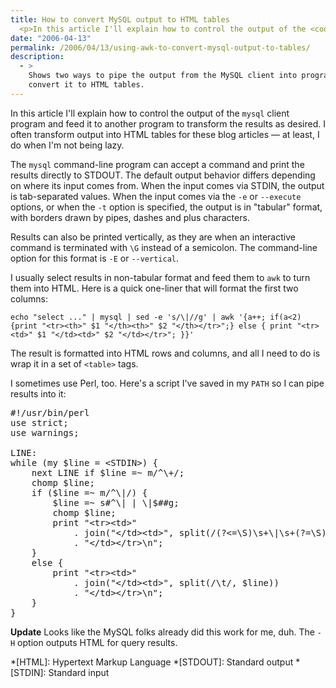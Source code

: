 ```yaml
---
title: How to convert MySQL output to HTML tables
  <p>In this article I'll explain how to control the output of the <code>mysql</code> client program and feed it to another program to transform the results as desired.  I often transform output into <abbr title="Hypertext Markup Language">HTML</abbr> tables for these blog articles -- at least, I do when I'm not being lazy.</p>
date: "2006-04-13"
permalink: /2006/04/13/using-awk-to-convert-mysql-output-to-tables/
description:
  - >
    Shows two ways to pipe the output from the MySQL client into programs that
    convert it to HTML tables.
---
```

In this article I'll explain how to control the output of the `mysql` client program and feed it to another program to transform the results as desired. I often transform output into HTML tables for these blog articles &#8212; at least, I do when I'm not being lazy.

The `mysql` command-line program can accept a command and print the results directly to STDOUT. The default output behavior differs depending on where its input comes from. When the input comes via STDIN, the output is tab-separated values. When the input comes via the `-e` or `--execute` options, or when the `-t` option is specified, the output is in "tabular" format, with borders drawn by pipes, dashes and plus characters.

Results can also be printed vertically, as they are when an interactive command is terminated with `\G` instead of a semicolon. The command-line option for this format is `-E` or `--vertical`.

I usually select results in non-tabular format and feed them to `awk` to turn them into HTML. Here is a quick one-liner that will format the first two columns:

`echo "select ..." | mysql | sed -e 's/\|//g' | awk '{a++; if(a<2){print "<tr><th>" $1 "</th><th>" $2 "</th></tr>";} else { print "<tr><td>" $1 "</td><td>" $2 "</td></tr>"; }}'`

The result is formatted into HTML rows and columns, and all I need to do is wrap it in a set of `<table>` tags.

I sometimes use Perl, too. Here's a script I've saved in my `PATH` so I can pipe results into it:

<pre>#!/usr/bin/perl
use strict;
use warnings;

LINE:
while (my $line = &lt;STDIN&gt;) {
    next LINE if $line =~ m/^\+/;
    chomp $line;
    if ($line =~ m/^\|/) {
        $line =~ s#^\| | \|$##g;
        chomp $line;
        print "&lt;tr&gt;&lt;td&gt;"
            . join("&lt;/td&gt;&lt;td&gt;", split(/(?&lt;=\S)\s+\|\s+(?=\S)/, $line))
            . "&lt;/td&gt;&lt;/tr&gt;\n";
    }
    else {
        print "&lt;tr&gt;&lt;td&gt;"
            . join("&lt;/td&gt;&lt;td&gt;", split(/\t/, $line))
            . "&lt;/td&gt;&lt;/tr&gt;\n";
    }
}</pre>

**Update** Looks like the MySQL folks already did this work for me, duh. The `-H` option outputs HTML for query results.

 *[HTML]: Hypertext Markup Language
 *[STDOUT]: Standard output
 *[STDIN]: Standard input
